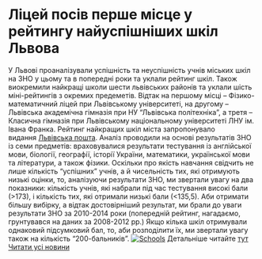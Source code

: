 
# Ліцей посів перше місце у рейтингу найуспішніших шкіл Львова
У Львові проаналізували успішність та неуспішність учнів міських шкіл на ЗНО у цьому та в попередні роки та уклали рейтинг шкіл. Також виокремили найкращі школи шести львівських районів та уклали шість міні-рейтингів з окремих предеметів. Відтак на першому місці – Фізико-математичний ліцей при Львівському університеті, на другому – Львівська академічна гімназія при НУ “Львівська політехніка”, а третя – Класична гімназія при Львівському національному університеті ЛНУ ім. Івана Франка.
Рейтинг найкращих шкіл міста запропонувало видання [Львівська пошта](http://www.lvivpost.net/).
Аналіз проводили на основі результатів ЗНО із семи предметів: враховувалися результати тестування із англійської мови, біології, географії, історії України, математики, української мови та літератури, а також фізики.
Оскільки про якість навчання свідчить не лише кількість “успішних” учнів, а й чисельність тих, які отримують низькі оцінки, то, аналізуючи результати ЗНО, ми звертали увагу на два показники: кількість учнів, які набрали під час тестування високі бали (&gt;173), і кількість тих, які отримали низькі бали (&lt;135,5).
Аби отримати більшу вибірку, а відтак достовірніший результат, ми брали до уваги результати ЗНО за 2010-2014 роки (попередній рейтинг, нагадаємо, грунтувався на даних за 2008-2012 рр.)
Якщо кілька шкіл отримували однаковий підсумковий бал, то, аби розподілити їх, ми звертали увагу також на кількість “200-бальників”.
[![Schools](/images/ліцей-посів-перше-місце-у-рейтингу-найуспішніших-шкіл/schools_498x550.jpg)](http://tvoemisto.tv/media/gallery/full/s/c/schools.jpg)
Детальніше читайте [тут](http://tvoemisto.tv/news/u_lvovi_vyznachyly_20_nayuspishnishyh_shkil_infografika_65942.html)
[Читати усі новини](/news)
       